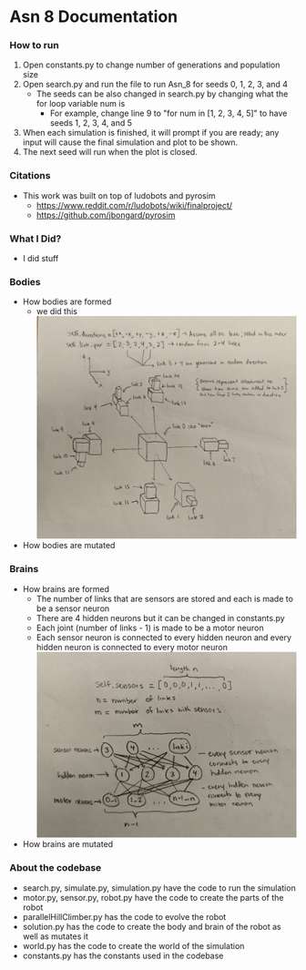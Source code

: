 # Asn 8 Documentation

### How to run 
1. Open constants.py to change number of generations and population size
2. Open search.py and run the file to run Asn_8 for seeds 0, 1, 2, 3, and 4
    - The seeds can be also changed in search.py by changing what the for loop variable num is 
        - For example, change line 9 to "for num in [1, 2, 3, 4, 5]" to have seeds 1, 2, 3, 4, and 5
3. When each simulation is finished, it will prompt if you are ready; any input will cause the final simulation and plot to be shown.
4. The next seed will run when the plot is closed. 

### Citations 
- This work was built on top of ludobots and pyrosim
    - https://www.reddit.com/r/ludobots/wiki/finalproject/
    - https://github.com/jbongard/pyrosim 

### What I Did?
-  I did stuff

### Bodies
- How bodies are formed
    - we did this
![alt text](https://github.com/itsgohtime/mybots/blob/Asn-7/body_diagram.jpg)
- How bodies are mutated

### Brains
- How brains are formed
    - The number of links that are sensors are stored and each is made to be a sensor neuron
    - There are 4 hidden neurons but it can be changed in constants.py
    - Each joint (number of links - 1) is made to be a motor neuron
    - Each sensor neuron is connected to every hidden neuron and every hidden neuron is connected to every motor neuron
    ![alt text](https://github.com/itsgohtime/mybots/blob/Asn-7/brain_diagram.jpg)
- How brains are mutated

### About the codebase
- search.py, simulate.py, simulation.py have the code to run the simulation
- motor.py, sensor.py, robot.py have the code to create the parts of the robot
- parallelHillClimber.py has the code to evolve the robot
- solution.py has the code to create the body and brain of the robot as well as mutates it
- world.py has the code to create the world of the simulation
- constants.py has the constants used in the codebase